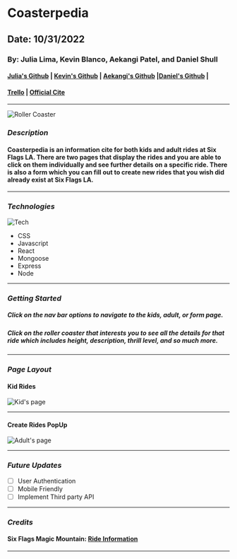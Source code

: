 # Coasterpedia

## Date: 10/31/2022

### By: Julia Lima, Kevin Blanco, Aekangi Patel, and Daniel Shull

#### [Julia's Github](https://github.com/julialima08) | [Kevin's Github](https://github.com/greensharpie) | [Aekangi's Github](https://github.com/Aekangi) |[Daniel's Github](https://github.com/dxs19) |

#### [Trello](https://trello.com/b/EDYnvMlm/coasterpedia) | [Official Cite](https://coasterpedia-app.herokuapp.com/)

---

![Roller Coaster](https://sf-static.sixflags.com/wp-content/uploads/SFMM_Tatsu-min.jpg)

### **_Description_**

#### Coasterpedia is an information cite for both kids and adult rides at Six Flags LA. There are two pages that display the rides and you are able to click on them individually and see further details on a specific ride. There is also a form which you can fill out to create new rides that you wish did already exist at Six Flags LA.

---

### **_Technologies_**

![Tech](https://camo.githubusercontent.com/2fd16dd0b0d63836d2f1bcc5233ff57d97b4238bc48ab1d713b3d058a1135931/68747470733a2f2f6765656b73706572686f75722e636f6d2f77702d636f6e74656e742f75706c6f6164732f323031392f30322f6d65726e2d696d672e706e67253232)

- CSS
- Javascript
- React
- Mongoose
- Express
- Node

---

### **_Getting Started_**

##### Click on the nav bar options to navigate to the kids, adult, or form page.

##### Click on the roller coaster that interests you to see all the details for that ride which includes height, description, thrill level, and so much more.

---

### **_Page Layout_**

#### Kid Rides

![Kid's page](https://ucarecdn.com/39694814-0508-4aab-8573-7e5137f6b567/)

---

#### Create Rides PopUp

![Adult's page](https://ucarecdn.com/0976e596-63fb-4649-8a3e-fec6cfa78f28/)

---

### **_Future Updates_**

- [ ] User Authentication
- [ ] Mobile Friendly
- [ ] Implement Third party API

---

### **_Credits_**

#### Six Flags Magic Mountain: [Ride Information](https://www.sixflags.com/magicmountain/things-to-do/all-rides)

---
